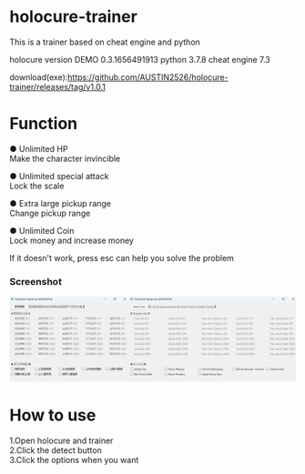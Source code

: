 ﻿# holocure-trainer
This is a trainer based on cheat engine and python  

holocure version DEMO 0.3.1656491913
python 3.7.8
cheat engine 7.3

download(exe):https://github.com/AUSTIN2526/holocure-trainer/releases/tag/v1.0.1

# Function
● Unlimited HP  
  Make the character invincible  
  
● Unlimited special attack  
  Lock the scale  

● Extra large pickup range  
  Change pickup range    

● Unlimited Coin  
    Lock money and increase money  
    
If it doesn't work, press esc can help you solve the problem  

### Screenshot
![Image text](https://github.com/AUSTIN2526/holocure-trainer/blob/main/screen.png)
   
# How to use
1.Open holocure and trainer  
2.Click the detect button  
3.Click the options when you want
